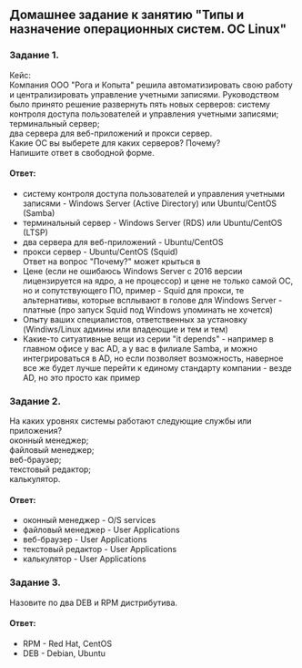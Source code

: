 ## Домашнее задание к занятию "Типы и назначение операционных систем. ОС Linux"  

### Задание 1.  
Кейс:  
Компания ООО "Рога и Копыта" решила автоматизировать свою работу и централизировать управление учетными записями. Руководством было принято решение развернуть пять новых серверов:
систему контроля доступа пользователей и управления учетными записями;  
терминальный сервер;  
два сервера для веб-приложений и прокси сервер.  
Какие ОС вы выберете для каких серверов? Почему?  
Напишите ответ в свободной форме.  

#### Ответ:  
- систему контроля доступа пользователей и управления учетными записями - Windows Server (Active Directory) или Ubuntu/CentOS (Samba)    
- терминальный сервер - Windows Server (RDS) или Ubuntu/CentOS (LTSP)  
- два сервера для веб-приложений -  Ubuntu/CentOS  
- прокси сервер - Ubuntu/CentOS (Squid)      
Ответ на вопрос "Почему?" может крыться в  
- Цене (если не ошибаюсь Windows Server с 2016 версии лицензируется на ядро, а не процессор) и цене не только самой ОС, но и сопутствующего ПО, пример - Squid для прокси, те альтернативы, которые всплывают в голове для Windows Server - платные (про запуск Squid под Windows упоминать не хочется)  
- Опыту ваших специалистов, ответственных за установку (Windiws/Linux админы или владеющие и тем и тем)  
- Какие-то ситуативные вещи из серии "it depends" - например в главном офисе у вас AD, а у вас в филиале Samba, и можно интегрироваться в AD, но если позволяет возможность, наверное все же будет лучше перейти к единому стандарту компании - везде AD, но это просто как пример    

### Задание 2.  
На каких уровнях системы работают следующие службы или приложения?  
оконный менеджер;  
файловый менеджер;  
веб-браузер;  
текстовый редактор;  
калькулятор.  

#### Ответ:  
- оконный менеджер - O/S services     
- файловый менеджер - User Applications     
- веб-браузер - User Applications    
- текстовый редактор - User Applications    
- калькулятор - User Applications    

### Задание 3.  
Назовите по два DEB и RPM дистрибутива.  

#### Ответ:  
- RPM - Red Hat, CentOS    
- DEB - Debian, Ubuntu    

